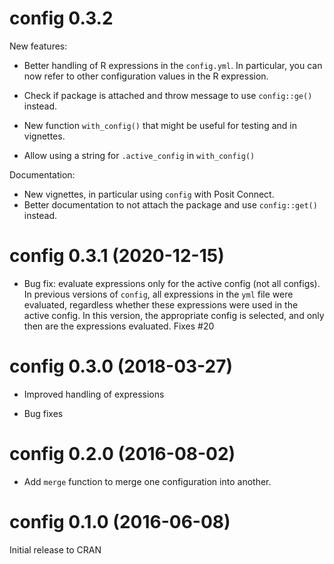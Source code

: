 # config 0.3.2

New features:

- Better handling of R expressions in the `config.yml`.  In particular, you can 
now refer to other configuration values in the R expression.

- Check if package is attached and throw message to use `config::ge()` instead.

- New function `with_config()` that might be useful for testing and in vignettes.

- Allow using a string for `.active_config` in `with_config()`


Documentation:

- New vignettes, in particular using `config` with Posit Connect.
- Better documentation to not attach the package and use `config::get()` instead.


# config 0.3.1 (2020-12-15)

* Bug fix: evaluate expressions only for the active config (not all configs). In
previous versions of `config`, all expressions in the `yml` file were evaluated,
regardless whether these expressions were used in the active config.  In this
version, the appropriate config is selected, and only then are the expressions
evaluated.  Fixes #20

# config 0.3.0 (2018-03-27)

* Improved handling of expressions

* Bug fixes

# config 0.2.0 (2016-08-02)

* Add `merge` function to merge one configuration into another.


# config 0.1.0 (2016-06-08)

Initial release to CRAN
